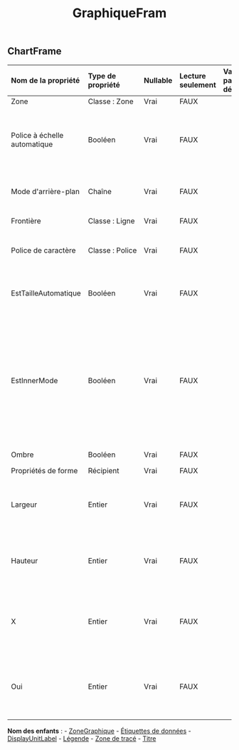 ﻿---
title: GraphiqueFram
second_title: Aspose.Cells Cloud Documen
type: docs
url: /fr/specification/model/chartframe/
description: "Aspose.Cells Spécification du modèle cloud : ChartFrame. Gérez sans effort Excel et d'autres feuilles de calcul avec des fonctionnalités telles que l'ouverture, la génération, l'édition, le fractionnement, la fusion, la comparaison et la conversion."
weight: 50
---
## **ChartFrame**

 

| Nom de la propriété| Type de propriété| Nullable| Lecture seulement| Valeur par défaut| Description|
|:- |:- |:- |:- |:- |:- |
| Zone| Classe : Zone| Vrai| FAUX|| Obtient la zone.|
| Police à échelle automatique| Booléen| Vrai| FAUX|| True si le texte de l'objet change de taille de police lorsque la taille de l'objet change. La valeur par défaut est True.|
| Mode d'arrière-plan| Chaîne| Vrai| FAUX|| Obtient et définit le mode d'affichage de l'arrière-plan|
| Frontière| Classe : Ligne| Vrai| FAUX|| Obtient la frontière.|
| Police de caractère| Classe : Police| Vrai| FAUX|| Obtient un objet de l'objet ChartFrame spécifié.|
| EstTailleAutomatique| Booléen| Vrai| FAUX|| Indique si le cadre du graphique est dimensionné automatiquement.|
| EstInnerMode| Booléen| Vrai| FAUX|| Indique si la taille de la zone de tracé inclut les graduations et les étiquettes des axes. False spécifie que la taille doit déterminer la taille de la zone de tracé, les graduations et les étiquettes des axes.|
| Ombre| Booléen| Vrai| FAUX|| Vrai si le cadre a une ombre.|
| Propriétés de forme| Récipient| Vrai| FAUX|| Obtient l'objet.|
| Largeur| Entier| Vrai| FAUX|| Obtient ou définit la largeur du cadre en unités de 1/4 000 de la zone du graphique.|
| Hauteur| Entier| Vrai| FAUX|| Obtient ou définit la hauteur du cadre en unités de 1/4 000 de la zone du graphique.|
| X| Entier| Vrai| FAUX||Obtient ou définit la coordonnée x du coin supérieur gauche en unités de 1/4 000 de la zone du graphique.|
| Oui| Entier| Vrai| FAUX|| Obtient ou définit la coordonnée y du coin supérieur gauche en unités de 1/4 000 de la zone du graphique.|

**Nom des enfants** : 
	-  [ZoneGraphique](chartarea) 
	-  [Étiquettes de données](datalabels) 
	-  [DisplayUnitLabel](displayunitlabel) 
	-  [Légende](legend) 
	-  [Zone de tracé](plotarea) 
	-  [Titre](title) 
